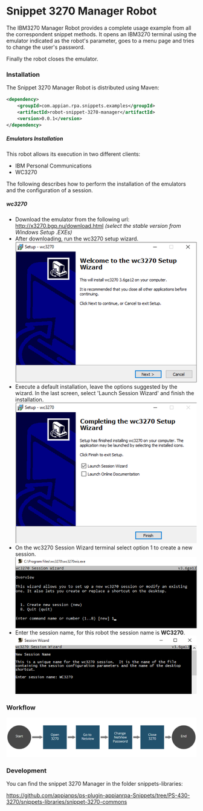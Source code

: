 # Snippet 3270 Manager Robot

The IBM3270 Manager Robot provides a complete usage example from all the correspondent snippet methods. It opens an IBM3270 terminal using the emulator indicated as the robot's parameter, goes to a menu page and tries to change the user's password.

Finally the robot closes the emulator.

### Installation

The Snippet 3270 Manager Robot is distributed using Maven:
```xml
<dependency>
	<groupId>com.appian.rpa.snippets.examples</groupId>
	<artifactId>robot-snippet-3270-manager</artifactId>
	<version>0.0.1</version>
</dependency>
```
##### Emulators Installation

This robot allows its execution in two different clients:
- IBM Personal Communications
- WC3270

The following describes how to perform the installation of the emulators and the configuration of a session.

##### wc3270

- Download the emulator from the following url:
http://x3270.bgp.nu/download.html
*(select the stable version from Windows Setup .EXEs)*
- After downloading, run the wc3270 setup wizard.
![Setup Wizard](./console/img/wizard.png)
- Execute a default installation, leave the options suggested by the wizard. In the last screen, select 'Launch Session Wizard' and finish the installation.
![Completed Setup](./console/img/wizard_complete.png)
- On the wc3270 Session Wizard terminal select option 1 to create a new session.
![Session Wizard](./console/img/session_wizard.png)
- Enter the session name, for this robot the session name is **WC3270**.
![Session Wizard - Name](./console/img/session_wizard_name.png)



### Workflow

![Robot workflow](./console/workflow.png)

### Development
You can find the snippet 3270 Manager in the folder snippets-libraries:

https://github.com/appianps/ps-plugin-appianrpa-Snippets/tree/PS-430-3270/snippets-libraries/snippet-3270-commons